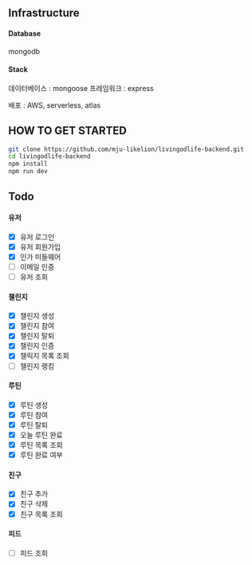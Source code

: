 ## Infrastructure

#### Database

mongodb

#### Stack

데이터베이스 : mongoose
프레임워크 : express

배포 : AWS, serverless, atlas

## HOW TO GET STARTED
```bash
git clone https://github.com/mju-likelion/livingodlife-backend.git
cd livingodlife-backend
npm install
npm run dev
```

## Todo

#### 유저
- [X] 유저 로그인
- [X] 유저 회원가입
- [X] 인가 미들웨어
- [ ] 이메일 인증
- [ ] 유저 조회

#### 챌린지
- [X] 챌린지 생성
- [X] 챌린지 참여
- [X] 챌린지 탈퇴
- [X] 챌린지 인증
- [X] 챌릭지 목록 조회
- [ ] 챌린지 랭킹

#### 루틴
- [X] 루틴 생성
- [X] 루틴 참여
- [X] 루틴 탈퇴
- [X] 오늘 루틴 완료
- [X] 루틴 목록 조회
- [X] 루틴 완료 여부

#### 친구
- [X] 친구 추가
- [X] 친구 삭제
- [X] 친구 목록 조회

#### 피드
- [ ] 피드 조회
